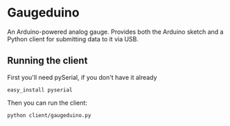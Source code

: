 # Gaugeduino

An Arduino-powered analog gauge. Provides both the Arduino sketch and a Python
client for submitting data to it via USB.

## Running the client

First you'll need pySerial, if you don't have it already

    easy_install pyserial

Then you can run the client:

    python client/gaugeduino.py

